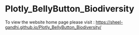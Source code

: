 # Plotly_BellyButton_Biodiversity



To view the website home page please visit : https://sheel-gandhi.github.io/Plotly_BellyButton_Biodiversity/
